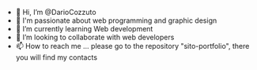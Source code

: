 - 👋 Hi, I’m @DarioCozzuto
- 👀 I'm passionate about web programming and graphic design 
- 🌱 I’m currently learning Web development
- 💞️ I’m looking to collaborate with web developers 
- 📫 How to reach me ... please go to the repository "sito-portfolio", there you will find my contacts

<!---
DarioCozzuto/DarioCozzuto is a ✨ special ✨ repository because its `README.md` (this file) appears on your GitHub profile.
You can click the Preview link to take a look at your changes.
--->
